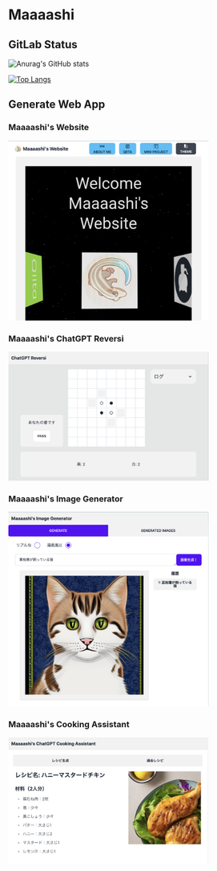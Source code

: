 # Maaaashi

## GitLab Status

![Anurag's GitHub stats](https://github-readme-stats.vercel.app/api?username=maaaashi&show_icons=true)

[![Top Langs](https://github-readme-stats.vercel.app/api/top-langs/?username=maaaashi)](https://github.com/anuraghazra/github-readme-stats)

## Generate Web App

### Maaaashi's Website

<a href="https://chatgpt-reversi.mss-rep.com/">
  <img src="./images/maaaashi-website.png" width=400 style="cursor: pointer;" />
</a>

### Maaaashi's ChatGPT Reversi

<a href="https://chatgpt-reversi.mss-rep.com/">
  <img src="./images/chatgpt-reversi.png" width=400 style="cursor: pointer;" />
</a>

### Maaaashi's Image Generator

<a href="https://chatgpt-reversi.mss-rep.com/">
  <img src="./images/image-generator.png" width=400 style="cursor: pointer;" />
</a>

### Maaaashi's Cooking Assistant

<a href="https://chatgpt-cooking-assistant.mss-rep.com">
  <img src="./images/cookingAssistant.png" width=400 style="cursor: pointer;" />
</a>
